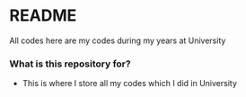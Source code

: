 # README #

All codes here are my codes during my years at University

### What is this repository for? ###

* This is where I store all my codes which I did in University 

